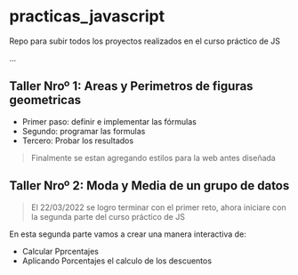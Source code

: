 # practicas_javascript
Repo para subir todos los proyectos realizados en el curso práctico de JS

...
## Taller Nroº 1: Areas y Perimetros de figuras geometricas

- Primer paso: definir e implementar las fórmulas
- Segundo: programar las formulas
- Tercero: Probar los resultados

> Finalmente se estan agregando estilos para la web antes diseñada
## Taller Nroº 2: Moda y Media de un grupo de datos

> El 22/03/2022 se logro terminar con el primer reto, ahora iniciare con la segunda parte del curso práctico de JS

En esta segunda parte vamos a crear una manera interactiva de:

- Calcular Pprcentajes
- Aplicando Porcentajes el calculo de los descuentos